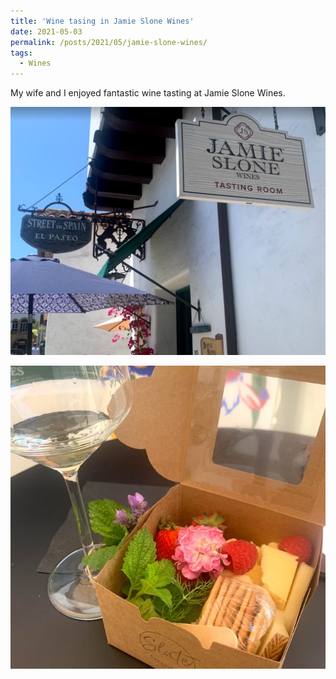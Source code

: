 ```yaml
---
title: 'Wine tasing in Jamie Slone Wines'
date: 2021-05-03
permalink: /posts/2021/05/jamie-slone-wines/
tags:
  - Wines
---
```

My wife and I enjoyed fantastic wine tasting at Jamie Slone Wines.

<img src="/images/2021-06-28-18-47-04.png" style="display: block; margin: auto;" />
<br>
<img src="/images/2021-06-28-18-45-16.png" style="display: block; margin: auto;"